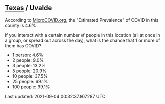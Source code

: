 
## [Texas](/united-states/texas) / Uvalde

According to [MicroCOVID.org](http://microcovid.org),
the "Estimated Prevalence" of COVID in this county is 4.6%

If you interact with a certain number of people in this location
(all at once in a group, or spread out across the day), what is the chance that
1 or more of them has COVID?

- 1 person: 4.6%
- 2 people: 9.0%
- 3 people: 13.2%
- 5 people: 20.9%
- 10 people: 37.5%
- 25 people: 69.1%
- 100 people: 99.1%

Last updated: 2021-09-04 00:32:37.807287 UTC
